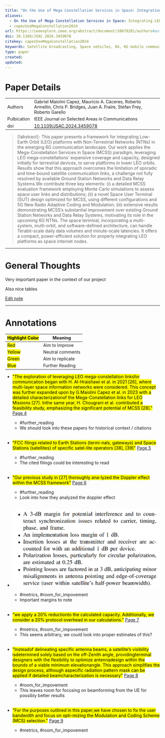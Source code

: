 ```yaml
---
title: "On the Use of Mega Constellation Services in Space: Integrating LEO Platforms into 6G Non-Terrestrial Networks"
aliases:
  - On the Use of Mega Constellation Services in Space: Integrating LEO Platforms into 6G Non-Terrestrial Networks
  - capezUseMegaConstellation2024
url: https://ieeexplore.ieee.org/abstract/document/10679201/authors#authors
doi: 10.1109/JSAC.2024.3459078
citekey: capezUseMegaConstellation2024
keywords: Satellite broadcasting, Space vehicles, 6G, 6G mobile communication, Low earth orbit satellites, Low-Earth Orbit Satellites, Mega Constellations, Non-Terrestrial Networks, Optical fiber communication, Orbits, Relays
type: paper
created:
updated:
---
```


# Paper Details
|             |                                    |
| ----------- | ---------------------------------- |
| Authors     | Gabriel Maiolini Capez, Mauricio A. Cáceres, Roberto Armellin, Chris P. Bridges, Juan A. Fraire, Stefan Frey, Roberto Garello                        |
| Pulbication | IEEE Journal on Selected Areas in Communications               |
| doi         | [10.1109/JSAC.2024.3459078](https://doi.org/10.1109/JSAC.2024.3459078) |
>[!abstract]-
>This paper presents a framework for integrating Low-Earth Orbit (LEO) platforms with Non-Terrestrial Networks (NTNs) in the emerging 6G communication landscape. Our work applies the Mega-Constellation Services in Space (MCSS) paradigm, leveraging LEO mega-constellations’ expansive coverage and capacity, designed initially for terrestrial devices, to serve platforms in lower LEO orbits. Results show that this approach overcomes the limitation of sporadic and time-bound satellite communication links, a challenge not fully resolved by available Ground Station Networks and Data Relay Systems.We contribute three key elements: (i) a detailed MCSS evaluation framework employing Monte Carlo simulations to assess space user links and distributions; (ii) a novel Space User Terminal (SUT) design optimized for MCSS, using different configurations and 5G New Radio Adaptive Coding and Modulation; (iii) extensive results demonstrating MCSS’s substantial improvement over existing Ground Station Networks and Data Relay Systems, motivating its role in the upcoming 6G NTNs. The space terminal, incorporating a multi-system, multi-orbit, and software-defined architecture, can handle Terabit-scale daily data volumes and minute-scale latencies. It offers a compact, power-efficient solution for properly integrating LEO platforms as space internet nodes.

---
# General Thoughts

Very important paper in the context of our project

Also nice tables

[Edit note](zotero://select/groups/5655478/items/AUMSHCV9)

---

# Annotations

| <mark class="hltr-grey"> Highlight Color</mark> | Meaning          |
| ----------------------------------------------- | ---------------- |
| <mark class="hltr-red">Red</mark>               | Aim to Improve   |
| <mark class="hltr-yellow">Yellow</mark>         | Neutral comments |
| <mark class="hltr-green">Green</mark>           | Aim to replicate |
| <mark class="hltr-blue">Blue</mark>             | Further Reading  |

- <mark class="hltr-yellow">"The exploration of leveraging LEO mega-constellation linksfor communication began with H. Al-Hraishawi et al. in 2021 [26], where multi-layer space information networks were considered. This concept was further expanded upon by G.Maiolini Capez et al. in 2023 with a detailed characterizationof the Mega-Constellation links for LEO Missions [27]. Inthe same year, H. Chougrani et al. contributed a feasibility study, emphasizing the significant potential of MCSS [28]."</mark> [Page 4](zotero://open-pdf/groups/5655478/items/IH34KBC6?page=4&annotation=HRQ332RF)
	 - #further_reading
	 - We should look into these papers for historical context / citations
  <br>
- <mark class="hltr-yellow">"FCC filings related to Earth Stations (termi-nals, gateways) and Space Stations (satellites) of specific satel-lite operators [38], [39]"</mark> [Page 5](zotero://open-pdf/groups/5655478/items/IH34KBC6?page=5&annotation=AM49L6V4)
	 - #further_reading
	 - The cited filings could be interesting to read
  <br>
- <mark class="hltr-yellow">"Our previous study in [27] thoroughly ana-lyzed the Doppler effect within the MCSS framework"</mark> [Page 6](zotero://open-pdf/groups/5655478/items/IH34KBC6?page=6&annotation=MXZUNRGE)
	 - #further_reading
	 - Look into how they analyzed the doppler effect
  <br>
- ![](Attachments/zotero/capezUseMegaConstellation2024/capezUseMegaConstellation2024-7-x50-y604.png)
	 - #metrics, #room_for_impovement
	 - Important margins to note
  <br>
- <mark class="hltr-yellow">"we apply a 20% reductionto the calculated capacity. Additionally, we consider a 20% protocol overhead in our calculations."</mark> [Page 7](zotero://open-pdf/groups/5655478/items/IH34KBC6?page=7&annotation=PYMQCIPB)
	 - #metrics, #room_for_impovement
	 - This seems arbitrary, we could look into proper estimates of this?
  <br>
- <mark class="hltr-yellow">"Insteadof delineating specific antenna beams, a satellite’s visibility isdetermined solely based on the off-Zenith angle, providingterminal designers with the flexibility to optimize antennadesign within the bounds of a viable minimum elevationangle. This approach simplifies the design process, although aspecific radiation pattern mask can be applied if detailed beamcharacterization is necessary"</mark> [Page 8](zotero://open-pdf/groups/5655478/items/IH34KBC6?page=8&annotation=ASNZ2A2Z)
	 - #room_for_impovement
	 - This leaves room for focusing on beamforming from the UE for possibly better results
  <br>
- <mark class="hltr-yellow">"For the purposes outlined in this paper,we have chosen to fix the user bandwidth and focus on opti-mizing the Modulation and Coding Scheme (MCS) selection."</mark> [Page 9](zotero://open-pdf/groups/5655478/items/IH34KBC6?page=9&annotation=XY7C98X5)
	 - #metrics, #room_for_impovement

  <br>


